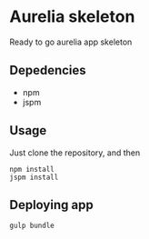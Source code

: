 # Aurelia skeleton
Ready to go aurelia app skeleton
 
## Depedencies
- npm
- jspm

## Usage
 Just clone the repository, and then
 ```
 npm install
 jspm install
 ```
 
## Deploying app
 ```
 gulp bundle
 ```

